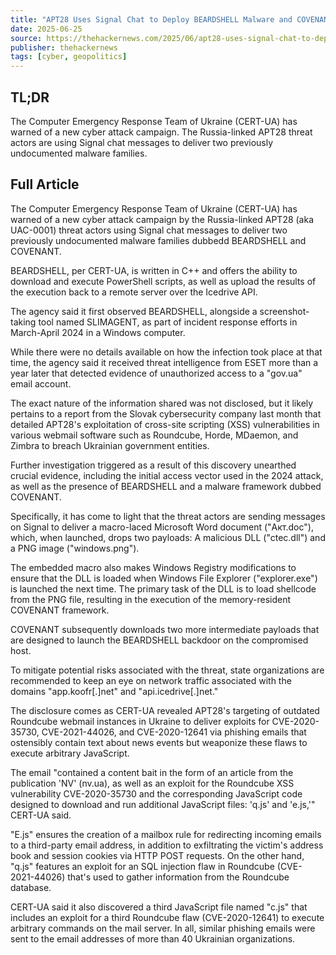 ```yaml
---
title: "APT28 Uses Signal Chat to Deploy BEARDSHELL Malware and COVENANT in Ukraine"
date: 2025-06-25
source: https://thehackernews.com/2025/06/apt28-uses-signal-chat-to-deploy.html
publisher: thehackernews
tags: [cyber, geopolitics]
---
```


## TL;DR

The Computer Emergency Response Team of Ukraine (CERT-UA) has warned of a new cyber attack campaign. The Russia-linked APT28 threat actors are using Signal chat messages to deliver two previously undocumented malware families.

## Full Article

The Computer Emergency Response Team of Ukraine (CERT-UA) has warned of a new cyber attack campaign by the Russia-linked APT28 (aka UAC-0001) threat actors using Signal chat messages to deliver two previously undocumented malware families dubbedd BEARDSHELL and COVENANT.

BEARDSHELL, per CERT-UA, is written in C++ and offers the ability to download and execute PowerShell scripts, as well as upload the results of the execution back to a remote server over the Icedrive API.

The agency said it first observed BEARDSHELL, alongside a screenshot-taking tool named SLIMAGENT, as part of incident response efforts in March-April 2024 in a Windows computer.

While there were no details available on how the infection took place at that time, the agency said it received threat intelligence from ESET more than a year later that detected evidence of unauthorized access to a "gov.ua" email account.

The exact nature of the information shared was not disclosed, but it likely pertains to a report from the Slovak cybersecurity company last month that detailed APT28's exploitation of cross-site scripting (XSS) vulnerabilities in various webmail software such as Roundcube, Horde, MDaemon, and Zimbra to breach Ukrainian government entities.

Further investigation triggered as a result of this discovery unearthed crucial evidence, including the initial access vector used in the 2024 attack, as well as the presence of BEARDSHELL and a malware framework dubbed COVENANT.

Specifically, it has come to light that the threat actors are sending messages on Signal to deliver a macro-laced Microsoft Word document ("Акт.doc"), which, when launched, drops two payloads: A malicious DLL ("ctec.dll") and a PNG image ("windows.png").

The embedded macro also makes Windows Registry modifications to ensure that the DLL is loaded when Windows File Explorer ("explorer.exe") is launched the next time. The primary task of the DLL is to load shellcode from the PNG file, resulting in the execution of the memory-resident COVENANT framework.

COVENANT subsequently downloads two more intermediate payloads that are designed to launch the BEARDSHELL backdoor on the compromised host.

To mitigate potential risks associated with the threat, state organizations are recommended to keep an eye on network traffic associated with the domains "app.koofr[.]net" and "api.icedrive[.]net."

The disclosure comes as CERT-UA revealed APT28's targeting of outdated Roundcube webmail instances in Ukraine to deliver exploits for CVE-2020-35730, CVE-2021-44026, and CVE-2020-12641 via phishing emails that ostensibly contain text about news events but weaponize these flaws to execute arbitrary JavaScript.

The email "contained a content bait in the form of an article from the publication 'NV' (nv.ua), as well as an exploit for the Roundcube XSS vulnerability CVE-2020-35730 and the corresponding JavaScript code designed to download and run additional JavaScript files: 'q.js' and 'e.js,'" CERT-UA said.

"E.js" ensures the creation of a mailbox rule for redirecting incoming emails to a third-party email address, in addition to exfiltrating the victim's address book and session cookies via HTTP POST requests. On the other hand, "q.js" features an exploit for an SQL injection flaw in Roundcube (CVE-2021-44026) that's used to gather information from the Roundcube database.

CERT-UA said it also discovered a third JavaScript file named "c.js" that includes an exploit for a third Roundcube flaw (CVE-2020-12641) to execute arbitrary commands on the mail server. In all, similar phishing emails were sent to the email addresses of more than 40 Ukrainian organizations.